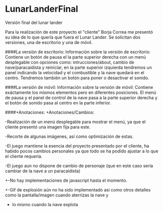 # LunarLanderFinal
Versión final del lunar lander

 Para la realización de este proyecto el "cliente" Borja Correa me presentó su idea de lo que quería que fuera el Lunar Lander.
  Se solicitan dos versiones, una de escritorio y una de móvil. 
  
 ####La versión de escritorio:
 Información sobre la versión de escritorio:
  Contiene un botón de pausa el la parte  superior derecha con un menú desplegable con opciones como:
  intrucciones/about, cambio de nave/paracaidista y reiniciar, en la parte superior izquierda tendremos un panel
  indicando la velocidad y el combustible y la nave quedará en el centro. Tendremos también un botón para poner
  o desactivar el sonido.
  
 ####La versión de móvil:
 Información sobre la versión de móvil:
  Contiene exáctamente los mismos elementos pero en diferentes posiciones. El menú de pausa y el panel de control
  de la nave pasa a la parte superior derecha y el botón de sonido pasa al centro en la parte inferior.
  
 ####+Anotaciones:
 +Anotaciones/Cambios: 
  
 -Realización de un menú desplegable para mostrar el menú, ya que el cliente presentó una imagen fija para este.

 -Recorte de algunas imágenes, así como optimización de estas.

 -El juego mantiene la esencia del proyecto presentado por el cliente, ha habido pocos cambios personales ya que todo se ha podido        ajustar a lo que el cliente requería.

  
 -El juego aun no dispone de cambio de personaje (que en este caso sería cambiar de la nave a un paracaidista)

  
 +-No hay implementaciones de javascript hasta el momento.

 +-Gif de explosión aún no ha sido implementado así como otros detalles como la pantalla/imagen cuando aterrizas la nave y 
 + lo mismo cuando la nave explota
